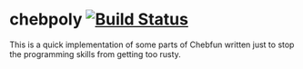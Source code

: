 # chebpoly [![Build Status](https://travis-ci.org/Tom-Johnston/chebpoly.svg?branch=master)](https://travis-ci.org/Tom-Johnston/chebpoly)
This is a quick implementation of some parts of Chebfun written just to stop the programming skills from getting too rusty. 
